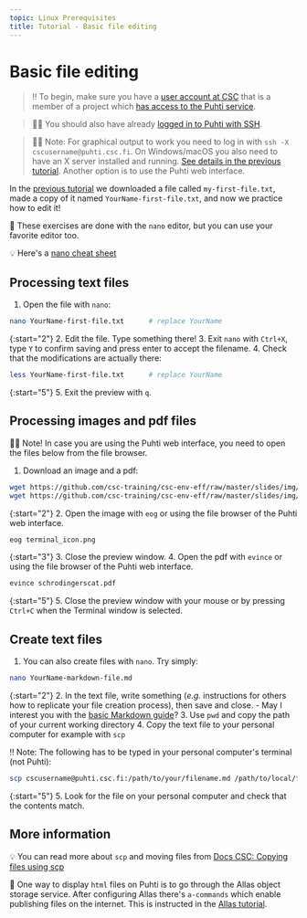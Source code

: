 ```yaml
---
topic: Linux Prerequisites
title: Tutorial - Basic file editing
---
```


# Basic file editing

> ‼️ To begin, make sure you have a [user account at CSC](https://docs.csc.fi/accounts/how-to-create-new-user-account/) that is a member of a project which [has access to the Puhti service](https://docs.csc.fi/accounts/how-to-add-service-access-for-project/).

> ☝🏻 You should also have already [logged in to Puhti with SSH](https://csc-training.github.io/csc-env-eff/hands-on/connecting/ssh-puhti.html).

> ☝🏻 Note: For graphical output to work you need to log in with `ssh -X cscusername@puhti.csc.fi`. On Windows/macOS you also need to have an X server installed and running. [See details in the previous tutorial](https://csc-training.github.io/csc-env-eff/hands-on/connecting/ssh-puhti.html#remote-graphics). Another option is to use the Puhti web interface.

In the [previous tutorial](https://csc-training.github.io/csc-env-eff/hands-on/linux_prerequisites/basic-linux-commands.html) we downloaded a file called `my-first-file.txt`, made a copy of it named `YourName-first-file.txt`, and now we practice how to edit it!

💬 These exercises are done with the `nano` editor, but you can use your favorite editor too.

💡 Here's a [nano cheat sheet](https://www.nano-editor.org/dist/latest/cheatsheet.html)

## Processing text files

1. Open the file with `nano`:

```bash
nano YourName-first-file.txt      # replace YourName
```

{:start="2"}
2. Edit the file. Type something there!
3. Exit `nano` with `Ctrl+X`, type `Y` to confirm saving and press enter to accept the filename.
4. Check that the modifications are actually there:

```bash
less YourName-first-file.txt      # replace YourName
```

{:start="5"}
5. Exit the preview with `q`.

## Processing images and pdf files

☝🏻 Note! In case you are using the Puhti web interface, you need to open the files below from the file browser.

1. Download an image and a pdf:

```bash
wget https://github.com/csc-training/csc-env-eff/raw/master/slides/img/terminal_icon.png
wget https://github.com/csc-training/csc-env-eff/raw/master/slides/img/schrodingerscat.pdf
```

{:start="2"}
2. Open the image with `eog` or using the file browser of the Puhti web interface.

```bash
eog terminal_icon.png
```

{:start="3"}
3. Close the preview window.
4. Open the pdf with `evince` or using the file browser of the Puhti web interface.

```bash
evince schrodingerscat.pdf
```

{:start="5"}
5. Close the preview window with your mouse or by pressing `Ctrl+C` when the Terminal window is selected.

## Create text files

1. You can also create files with `nano`. Try simply:

```bash
nano YourName-markdown-file.md
```

{:start="2"}
2. In the text file, write something (*e.g.* instructions for others how to replicate your file creation process), then save and close.
    - May I interest you with the [basic Markdown guide](https://www.markdownguide.org/basic-syntax/)?
3. Use `pwd` and copy the path of your current working directory
4. Copy the text file to your personal computer for example with `scp`

‼️ Note: The following has to be typed in your personal computer's terminal (not Puhti):

```bash
scp cscusername@puhti.csc.fi:/path/to/your/filename.md /path/to/local/folder
```

{:start="5"}
5. Look for the file on your personal computer and check that the contents match.

## More information

💡 You can read more about `scp` and moving files from [Docs CSC: Copying files using scp](https://docs.csc.fi/data/moving/scp/)

💬 One way to display `html` files on Puhti is to go through the Allas object storage service. After configuring Allas there's `a-commands` which enable publishing files on the internet. This is instructed in the [Allas tutorial](https://csc-training.github.io/csc-env-eff/hands-on/allas/tutorial_allas-file-transfer.html).

